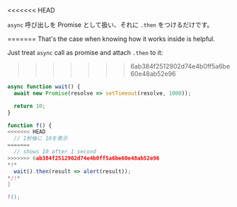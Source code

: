 
<<<<<<< HEAD

`async` 呼び出しを Promise として扱い、それに `.then` をつけるだけです。

=======
That's the case when knowing how it works inside is helpful.

Just treat `async` call as promise and attach `.then` to it:
>>>>>>> 6ab384f2512902d74e4b0ff5a6be60e48ab52e96
```js run
async function wait() {
  await new Promise(resolve => setTimeout(resolve, 1000));

  return 10;
}

function f() {
<<<<<<< HEAD
  // 1秒後に 10を表示
=======
  // shows 10 after 1 second
>>>>>>> 6ab384f2512902d74e4b0ff5a6be60e48ab52e96
*!*
  wait().then(result => alert(result));
*/!*
}

f();
```
